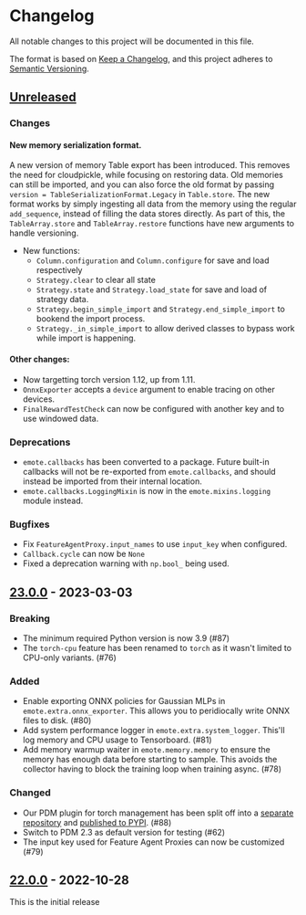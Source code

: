 # Changelog

All notable changes to this project will be documented in this file.

The format is based on [Keep a Changelog](https://keepachangelog.com/en/1.0.0/),
and this project adheres to [Semantic Versioning](https://semver.org/spec/v2.0.0.html).

## [Unreleased]

### Changes

#### New memory serialization format.
A new version of memory Table export has been introduced. This removes the need for cloudpickle,
while focusing on restoring data. Old memories can still be imported, and you can also force the old
format by passing `version = TableSerializationFormat.Legacy` in `Table.store`. The new format works
by simply ingesting all data from the memory using the regular `add_sequence`, instead of filling
the data stores directly. As part of this, the `TableArray.store` and `TableArray.restore` functions
have new arguments to handle versioning.

  - New functions:
    - `Column.configuration` and `Column.configure` for save and load respectively
	- `Strategy.clear` to clear all state
	- `Strategy.state` and `Strategy.load_state` for save and load of strategy data.
	- `Strategy.begin_simple_import` and `Strategy.end_simple_import` to bookend the import process.
	- `Strategy._in_simple_import` to allow derived classes to bypass work while import is happening.

#### Other changes:

  - Now targetting torch version 1.12, up from 1.11.
  - `OnnxExporter` accepts a `device` argument to enable tracing on other devices.
  - `FinalRewardTestCheck` can now be configured with another key and to use windowed data.

### Deprecations

- `emote.callbacks` has been converted to a package. Future built-in
  callbacks will not be re-exported from `emote.callbacks`, and should
  instead be imported from their internal location.
- `emote.callbacks.LoggingMixin` is now in the `emote.mixins.logging` module instead.

### Bugfixes

- Fix `FeatureAgentProxy.input_names` to use `input_key` when configured.
- `Callback.cycle` can now be `None`
- Fixed a deprecation warning with `np.bool_` being used.

## [23.0.0] - 2023-03-03

### Breaking

* The minimum required Python version is now 3.9 (#87)
* The `torch-cpu` feature has been renamed to `torch` as it wasn't limited to CPU-only variants. (#76)

### Added

* Enable exporting ONNX policies for Gaussian MLPs in `emote.extra.onnx_exporter`. This allows you to peridiocally write ONNX files to disk. (#80)
* Add system performance logger in `emote.extra.system_logger`. This'll log memory and CPU usage to Tensorboard. (#81)
* Add memory warmup waiter in `emote.memory.memory` to ensure the memory has enough data before starting to sample. This avoids the collector having to block the training loop when training async. (#78)

### Changed

* Our PDM plugin for torch management has been split off into a [separate repository](https://github.com/EmbarkStudios/pdm-plugin-torch/) and [published to PYPI](https://pypi.org/project/pdm-plugin-torch/). (#88)
* Switch to PDM 2.3 as default version for testing (#62)
* The input key used for Feature Agent Proxies can now be customized (#79)

## [22.0.0] - 2022-10-28

This is the initial release

[Unreleased]: https://github.com/EmbarkStudios/emote/compare/v23.0.0...HEAD
[23.0.0]: https://github.com/EmbarkStudios/emote/releases/tag/v23.0.0
[22.0.0]: https://github.com/EmbarkStudios/emote/releases/tag/v22.0.0
